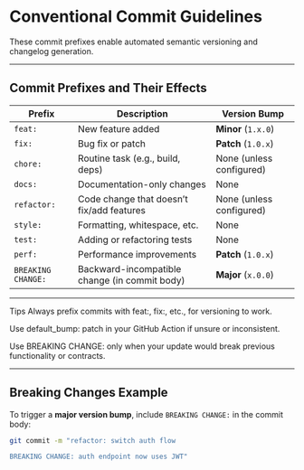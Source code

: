 # Conventional Commit Guidelines
These commit prefixes enable automated semantic versioning and changelog generation.

---

## Commit Prefixes and Their Effects

| Prefix              | Description                                   | Version Bump          |
|---------------------|-----------------------------------------------|------------------------|
| `feat:`             | New feature added                             | **Minor** (`1.x.0`)    |
| `fix:`              | Bug fix or patch                              | **Patch** (`1.0.x`)    |
| `chore:`            | Routine task (e.g., build, deps)              | None (unless configured) |
| `docs:`             | Documentation-only changes                    | None                   |
| `refactor:`         | Code change that doesn’t fix/add features     | None (unless configured) |
| `style:`            | Formatting, whitespace, etc.                  | None                   |
| `test:`             | Adding or refactoring tests                   | None                   |
| `perf:`             | Performance improvements                      | **Patch** (`1.0.x`)    |
| `BREAKING CHANGE:`  | Backward-incompatible change (in commit body) | **Major** (`x.0.0`)    |

---

Tips
Always prefix commits with feat:, fix:, etc., for versioning to work.

Use default_bump: patch in your GitHub Action if unsure or inconsistent.

Use BREAKING CHANGE: only when your update would break previous functionality or contracts.

---

## Breaking Changes Example

To trigger a **major version bump**, include `BREAKING CHANGE:` in the commit body:

```bash
git commit -m "refactor: switch auth flow

BREAKING CHANGE: auth endpoint now uses JWT"
